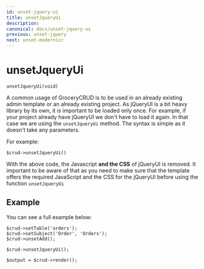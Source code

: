 ```yaml
---
id: unset-jquery-ui
title: unsetJqueryUi
description: 
canonical: docs/unset-jquery-ui
previous: unset-jquery
next: unset-modernizr
---
```


# unsetJqueryUi


<pre><code class="language-php">unsetJqueryUi(void)</code></pre>
A common usage of GroceryCRUD is to be used in an already existing admin template or an already existing project. As jQueryUI is a bit heavy library by its own, it is important to be loaded only once. For example, if your project already have jQueryUI we don't have to load it again. In that case we are using the <code>unsetJqueryUi</code> method. The syntax is simple as it doesn't take any parameters. 

For example:
<pre><code class="language-php">$crud->unsetJqueryUi()</code></pre>

With the above code, the Javascript <strong>and the CSS</strong> of jQueryUI is removed. It important to be aware of that as you need to make sure that the template offers the required JavaScript and the CSS for the jQueryUI before using the function <code>unsetJqueryUi</code>

## Example

You can see a full example below:
<pre><code class="language-php">$crud->setTable('orders');
$crud->setSubject('Order', 'Orders');
$crud->unsetAdd();

$crud->unsetJqueryUi();

$output = $crud->render();</code></pre>